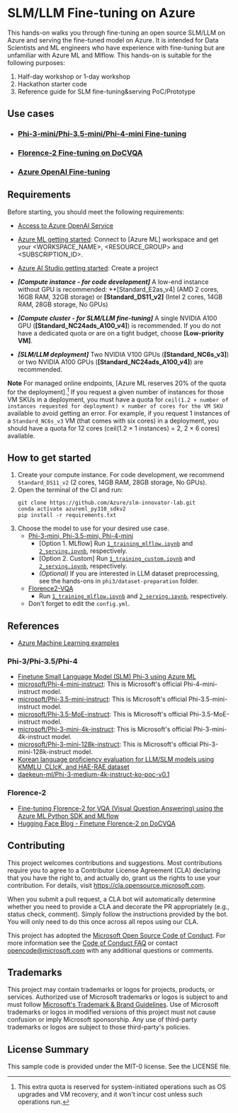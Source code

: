 # SLM/LLM Fine-tuning on Azure

This hands-on walks you through fine-tuning an open source SLM/LLM on Azure and serving the fine-tuned model on Azure. It is intended for Data Scientists and ML engineers who have experience with fine-tuning but are unfamiliar with Azure ML and Mlflow.
This hands-on is suitable for the following purposes:

1. Half-day workshop or 1-day workshop
2. Hackathon starter code
3. Reference guide for SLM fine-tuning&serving PoC/Prototype

## Use cases

- ### [Phi-3-mini/Phi-3.5-mini/Phi-4-mini Fine-tuning](phi3)

- ### [Florence-2 Fine-tuning on DoCVQA](florence2-VQA)

- ### [Azure OpenAI Fine-tuning](aoai)

## Requirements
Before starting, you should meet the following requirements:

- [Access to Azure OpenAI Service](https://go.microsoft.com/fwlink/?linkid=2222006)
- [Azure ML getting started](https://github.com/Azure/azureml-examples/tree/main/tutorials): Connect to [Azure ML] workspace and get your <WORKSPACE_NAME>, <RESOURCE_GROUP> and <SUBSCRIPTION_ID>.
- [Azure AI Studio getting started](https://aka.ms/azureaistudio): Create a project

- ***[Compute instance - for code development]*** A low-end instance without GPU is recommended: **[Standard_E2as_v4] (AMD 2 cores, 16GB RAM, 32GB storage) or **[Standard_DS11_v2]** (Intel 2 cores, 14GB RAM, 28GB storage, No GPUs)  
- ***[Compute cluster - for SLM/LLM fine-tuning]*** A single NVIDIA A100 GPU (**[Standard_NC24ads_A100_v4]**) is recommended. If you do not have a dedicated quota or are on a tight budget, choose **[Low-priority VM]**.
- ***[SLM/LLM deployment]*** Two NVIDIA V100 GPUs (**[Standard_NC6s_v3]**) or two NVIDIA A100 GPUs (**[Standard_NC24ads_A100_v4]**) are recommended. 

**Note**
For managed online endpoints, [Azure ML reserves 20% of the quota for the deployment].[^1] If you request a given number of instances for those VM SKUs in a deployment, you must have a quota for `ceil(1.2 × number of instances requested for deployment) × number of cores for the VM SKU` available to avoid getting an error. For example, if you request 1 instances of a `Standard_NC6s_v3` VM (that comes with six cores) in a deployment, you should have a quota for 12 cores (ceil(1.2 × 1 instances) = 2, 2 × 6 cores) available.  


## How to get started

1. Create your compute instance. For code development, we recommend `Standard_DS11_v2` (2 cores, 14GB RAM, 28GB storage, No GPUs).
2. Open the terminal of the CI and run:
    ```shell
    git clone https://github.com/Azure/slm-innovator-lab.git
    conda activate azureml_py310_sdkv2
    pip install -r requirements.txt
    ```
3. Choose the model to use for your desired use case.
    - [Phi-3-mini, Phi-3.5-mini, Phi-4-mini](phi3)
        - [Option 1. MLflow] Run [`1_training_mlflow.ipynb`](phi3/1_training_mlflow.ipynb) and [`2_serving.ipynb`](phi3/2_serving.ipynb), respectively.
        - [Option 2. Custom] Run [`1_training_custom.ipynb`](phi3/1_training_custom.ipynb) and [`2_serving.ipynb`](phi3/2_serving.ipynb), respectively.
        - _(Optional)_ If you are interested in LLM dataset preprocessing, see the hands-ons in `phi3/dataset-preparation` folder.
    - [Florence2-VQA](florence2-VQA)
        - Run [`1_training_mlflow.ipynb`](florence2-VQA/1_training_mlflow.ipynb) and [`2_serving.ipynb`](florence2-VQA/2_serving.ipynb), respectively.
    - Don't forget to edit the `config.yml`.

## References

- [Azure Machine Learning examples](https://github.com/Azure/azureml-examples)

### Phi-3/Phi-3.5/Phi-4
- [Finetune Small Language Model (SLM) Phi-3 using Azure ML](https://techcommunity.microsoft.com/t5/ai-machine-learning-blog/finetune-small-language-model-slm-phi-3-using-azure-machine/ba-p/4130399)
- [microsoft/Phi-4-mini-instruct](https://huggingface.co/microsoft/Phi-4-mini-instruct): This is Microsoft's official Phi-4-mini-instruct model.
- [microsoft/Phi-3.5-mini-instruct](https://huggingface.co/microsoft/Phi-3.5-mini-instruct): This is Microsoft's official Phi-3.5-mini-instruct model.
- [microsoft/Phi-3.5-MoE-instruct](https://huggingface.co/microsoft/Phi-3.5-MoE-instruct): This is Microsoft's official Phi-3.5-MoE-instruct model.
- [microsoft/Phi-3-mini-4k-instruct](https://huggingface.co/microsoft/Phi-3-mini-4k-instruct): This is Microsoft's official Phi-3-mini-4k-instruct model.
- [microsoft/Phi-3-mini-128k-instruct](https://huggingface.co/microsoft/Phi-3-mini-128k-instruct): This is Microsoft's official Phi-3-mini-128k-instruct model.
- [Korean language proficiency evaluation for LLM/SLM models using KMMLU, CLIcK, and HAE-RAE dataset](https://github.com/daekeun-ml/evaluate-llm-on-korean-dataset)
- [daekeun-ml/Phi-3-medium-4k-instruct-ko-poc-v0.1](https://huggingface.co/daekeun-ml/Phi-3-medium-4k-instruct-ko-poc-v0.1)

### Florence-2
- [Fine-tuning Florence-2 for VQA (Visual Question Answering) using the Azure ML Python SDK and MLflow](https://techcommunity.microsoft.com/t5/ai-machine-learning-blog/fine-tuning-florence-2-for-vqa-visual-question-answering-using/ba-p/4181123)
- [Hugging Face Blog - Finetune Florence-2 on DoCVQA](https://huggingface.co/blog/finetune-florence2)

## Contributing

This project welcomes contributions and suggestions.  Most contributions require you to agree to a
Contributor License Agreement (CLA) declaring that you have the right to, and actually do, grant us
the rights to use your contribution. For details, visit https://cla.opensource.microsoft.com.

When you submit a pull request, a CLA bot will automatically determine whether you need to provide
a CLA and decorate the PR appropriately (e.g., status check, comment). Simply follow the instructions
provided by the bot. You will only need to do this once across all repos using our CLA.

This project has adopted the [Microsoft Open Source Code of Conduct](https://opensource.microsoft.com/codeofconduct/).
For more information see the [Code of Conduct FAQ](https://opensource.microsoft.com/codeofconduct/faq/) or
contact [opencode@microsoft.com](mailto:opencode@microsoft.com) with any additional questions or comments.

## Trademarks

This project may contain trademarks or logos for projects, products, or services. Authorized use of Microsoft 
trademarks or logos is subject to and must follow 
[Microsoft's Trademark & Brand Guidelines](https://www.microsoft.com/en-us/legal/intellectualproperty/trademarks/usage/general).
Use of Microsoft trademarks or logos in modified versions of this project must not cause confusion or imply Microsoft sponsorship.
Any use of third-party trademarks or logos are subject to those third-party's policies.

## License Summary

This sample code is provided under the MIT-0 license. See the LICENSE file.

[^1]: This extra quota is reserved for system-initiated operations such as OS upgrades and VM recovery, and it won't incur cost unless such operations run.